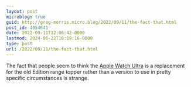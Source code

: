 ```yaml
---
layout: post
microblog: true
guid: http://greg-morris.micro.blog/2022/09/11/the-fact-that.html
post_id: 4054641
date: 2022-09-11T12:06:42-0000
lastmod: 2024-06-22T16:19:16-0000
type: post
url: /2022/09/11/the-fact-that.html
---
```

The fact that people seem to think the [Apple Watch Ultra](https://www.apple.com/uk/apple-watch-ultra/) is a replacement for the old Edition range topper rather than a version to use in pretty specific circumstances is strange.

